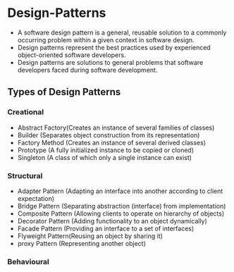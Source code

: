 # Design-Patterns

 * A software design pattern is a general, reusable solution to a commonly occurring problem within a given context in software design.
 * Design patterns represent the best practices used by experienced object-oriented software developers.
 * Design patterns are solutions to general problems that software developers faced during software development. 
 
 ## Types of Design Patterns
 
 ### Creational

* Abstract Factory(Creates an instance of several families of classes)
* Builder (Separates object construction from its representation)
* Factory Method (Creates an instance of several derived classes)
* Prototype (A fully initialized instance to be copied or cloned)
* Singleton (A class of which only a single instance can exist)
 
### Structural
 
* Adapter Pattern (Adapting an interface into another according to client expectation)
* Bridge Pattern (Separating abstraction (interface) from implementation)
* Composite Pattern (Allowing clients to operate on hierarchy of objects)
* Decorator Pattern (Adding functionality to an object dynamically)
* Facade Pattern (Providing an interface to a set of interfaces)
* Flyweight Pattern(Reusing an object by sharing it)
* proxy Pattern (Representing another object)
 
 
 ### Behavioural
 
